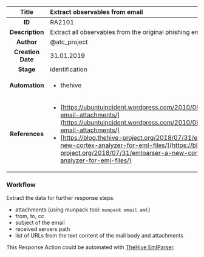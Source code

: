 | Title                       |  Extract observables from email         |
|:---------------------------:|:--------------------|
| **ID**                      | RA2101            |
| **Description**             | Extract all observables from the original phishing email   |
| **Author**                  | @atc_project        |
| **Creation Date**           | 31.01.2019 |
| **Stage**                   | identification         |
| **Automation** |<ul><li>thehive</li></ul>|
| **References** |<ul><li>[https://ubuntuincident.wordpress.com/2010/09/27/extract-email-attachments/](https://ubuntuincident.wordpress.com/2010/09/27/extract-email-attachments/)</li><li>[https://blog.thehive-project.org/2018/07/31/emlparser-a-new-cortex-analyzer-for-eml-files/](https://blog.thehive-project.org/2018/07/31/emlparser-a-new-cortex-analyzer-for-eml-files/)</li></ul>|

### Workflow

Extract the data for further response steps:

- attachments (using munpack tool: `munpack email.eml`)
- from, to, cc
- subject of the email
- received servers path
- list of URLs from the text content of the mail body and attachments

This Response Action could be automated with [TheHive EmlParser](https://blog.thehive-project.org/2018/07/31/emlparser-a-new-cortex-analyzer-for-eml-files/).
